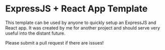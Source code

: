 # ExpressJS + React App Template

This template can be used by anyone to quickly setup an ExpressJS and React app. It was created by me for another project and should serve very useful into the distant future.

Please submit a pull request if there are issues!

